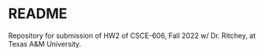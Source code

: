 # README

Repository for submission of HW2 of CSCE-606, Fall 2022 w/ Dr. Ritchey, at Texas A&M University.
